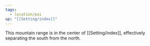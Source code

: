 ```yaml
---
tags:
  - location/poi
up: "[[Setting/index]]"
---
```

This mountain range is in the center of [[Setting/index]], effectively separating the south from the north. 